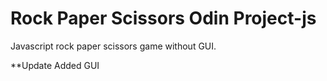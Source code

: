 # Rock Paper Scissors Odin Project-js
Javascript rock paper scissors game without GUI.

**Update
Added GUI 
